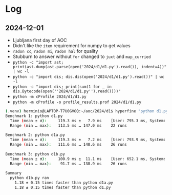 # Log

## 2024-12-01
- Ljubljana first day of AOC
- Didn't like the `item` requirement for numpy to get values
- `radon cc`, `radon mi`, `radon hal` for quality
- Stubburn to answer without `for` changed to `juxt` and `map_curried`
- `python -c "import ast; print(ast.dump(ast.parse(open('2024/d1/d1.py').read()), indent=4))" | wc -l`
- `python -c "import dis; dis.dis(open('2024/d1/d1.py').read())" | wc -l` 
- `python -c "import dis; print(sum(1 for _ in dis.Bytecode(open(''2024/d1/d1.py'').read())))"`
- `python -m cProfile 2024/d1/d1.py`
- `python -m cProfile -o profile_results.prof 2024/d1/d1.py`
```bash
(.venv) herminio@LAPTOP-T7U0GVOQ:~/aoc/2024/d1$ hyperfine "python d1.py" "python d1a.py" "python d1b.py" 
Benchmark 1: python d1.py
  Time (mean ± σ):     119.3 ms ±   7.9 ms    [User: 795.3 ms, System: 13.0 ms]
  Range (min … max):   113.5 ms … 147.0 ms    22 runs
 
Benchmark 2: python d1a.py
  Time (mean ± σ):     119.3 ms ±   7.2 ms    [User: 793.9 ms, System: 15.9 ms]
  Range (min … max):   111.6 ms … 140.6 ms    26 runs
 
Benchmark 3: python d1b.py
  Time (mean ± σ):     100.9 ms ±  11.1 ms    [User: 652.1 ms, System: 9.5 ms]
  Range (min … max):    91.7 ms … 138.9 ms    26 runs
 
Summary
  python d1b.py ran
    1.18 ± 0.15 times faster than python d1a.py
    1.18 ± 0.15 times faster than python d1.py
```
